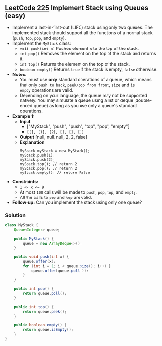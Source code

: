 ## [LeetCode 225](https://leetcode.com/problems/implement-stack-using-queues/) Implement Stack using Queues (easy)

- Implement a last-in-first-out (LIFO) stack using only two queues. The implemented stack should support all the functions of a normal stack (`push`, `top`, `pop`, and `empty`).
- Implement the `MyStack` class:
    -   `void push(int x)` Pushes element x to the top of the stack.
    -   `int pop()` Removes the element on the top of the stack and returns it.
    -   `int top()` Returns the element on the top of the stack.
    -   `boolean empty()` Returns `true` if the stack is empty, `false` otherwise.
- **Notes:**
    -   You must use **only** standard operations of a queue, which means that only `push to back`, `peek/pop from front`, `size` and `is empty` operations are valid.
    -   Depending on your language, the queue may not be supported natively. You may simulate a queue using a list or deque (double-ended queue) as long as you use only a queue's standard operations.
- **Example 1:**
    - **Input**
        - ["MyStack", "push", "push", "top", "pop", "empty"]
        - `[[], [1], [2], [], [], []]`
    - **Output** [null, null, null, 2, 2, false]
    - **Explanation**
        ```
        MyStack myStack = new MyStack();
        myStack.push(1);
        myStack.push(2);
        myStack.top(); // return 2
        myStack.pop(); // return 2
        myStack.empty(); // return False
        ```
- **Constraints:**
    -   `1 <= x <= 9`
    -   At most `100` calls will be made to `push`, `pop`, `top`, and `empty`.
    -   All the calls to `pop` and `top` are valid.
- **Follow-up:** Can you implement the stack using only one queue?

### Solution

```java
class MyStack {
    Queue<Integer> queue;

    public MyStack() {
        queue = new ArrayDeque<>();
    }
    
    public void push(int x) {
        queue.offer(x);
        for (int i = 1; i < queue.size(); i++) {
            queue.offer(queue.poll());
        }
    }
    
    public int pop() {
        return queue.poll();
    }
    
    public int top() {
        return queue.peek();
    }
    
    public boolean empty() {
        return queue.isEmpty();
    }
}
```

